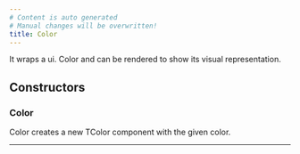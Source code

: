```yaml
---
# Content is auto generated
# Manual changes will be overwritten!
title: Color
---
```

It wraps a ui. Color and can be rendered to show its visual representation.

## Constructors
### Color
Color creates a new TColor component with the given color.

---
